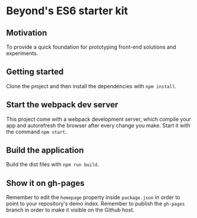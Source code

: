 # Beyond's ES6 starter kit

## Motivation

To provide a quick foundation for prototyping front-end solutions and experiments.

## Getting started

Clone the project and then install the dependencies with `npm install`.

## Start the webpack dev server 

This project come with a webpack development server,
which compile your app and autorefresh the browser after every change you make.
Start it with the command `npm start`.

## Build the application

Build the dist files with `npm run build`.

## Show it on gh-pages

Remember to edit the `homepage` property inside `package.json` in order to point to your repository's demo index.
Remember to publish the `gh-pages` branch in order to make it visible on the Github host.
